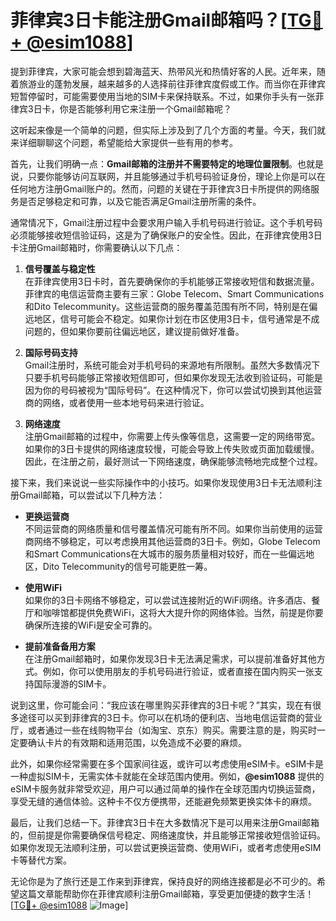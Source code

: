 # 菲律宾3日卡能注册Gmail邮箱吗？[[TG💪+ @esim1088](https://t.me/s/esim1088)]

提到菲律宾，大家可能会想到碧海蓝天、热带风光和热情好客的人民。近年来，随着旅游业的蓬勃发展，越来越多的人选择前往菲律宾度假或工作。而当你在菲律宾短暂停留时，可能需要使用当地的SIM卡来保持联系。不过，如果你手头有一张菲律宾3日卡，你是否能够利用它来注册一个Gmail邮箱呢？

这听起来像是一个简单的问题，但实际上涉及到了几个方面的考量。今天，我们就来详细聊聊这个问题，希望能给大家提供一些有用的参考。

首先，让我们明确一点：**Gmail邮箱的注册并不需要特定的地理位置限制**。也就是说，只要你能够访问互联网，并且能够通过手机号码验证身份，理论上你是可以在任何地方注册Gmail账户的。然而，问题的关键在于菲律宾3日卡所提供的网络服务是否足够稳定和可靠，以及它能否满足Gmail注册所需的条件。

通常情况下，Gmail注册过程中会要求用户输入手机号码进行验证。这个手机号码必须能够接收短信验证码，这是为了确保账户的安全性。因此，在菲律宾使用3日卡注册Gmail邮箱时，你需要确认以下几点：

1. **信号覆盖与稳定性**  
   在菲律宾使用3日卡时，首先要确保你的手机能够正常接收短信和数据流量。菲律宾的电信运营商主要有三家：Globe Telecom、Smart Communications和Dito Telecommunity。这些运营商的服务覆盖范围有所不同，特别是在偏远地区，信号可能会不稳定。如果你计划在市区使用3日卡，信号通常是不成问题的，但如果你要前往偏远地区，建议提前做好准备。

2. **国际号码支持**  
   Gmail注册时，系统可能会对手机号码的来源地有所限制。虽然大多数情况下只要手机号码能够正常接收短信即可，但如果你发现无法收到验证码，可能是因为你的号码被视为“国际号码”。在这种情况下，你可以尝试切换到其他运营商的网络，或者使用一些本地号码来进行验证。

3. **网络速度**  
   注册Gmail邮箱的过程中，你需要上传头像等信息，这需要一定的网络带宽。如果你的3日卡提供的网络速度较慢，可能会导致上传失败或页面加载缓慢。因此，在注册之前，最好测试一下网络速度，确保能够流畅地完成整个过程。

接下来，我们来说说一些实际操作中的小技巧。如果你发现使用3日卡无法顺利注册Gmail邮箱，可以尝试以下几种方法：

- **更换运营商**  
  不同运营商的网络质量和信号覆盖情况可能有所不同。如果你当前使用的运营商网络不够稳定，可以考虑换用其他运营商的3日卡。例如，Globe Telecom和Smart Communications在大城市的服务质量相对较好，而在一些偏远地区，Dito Telecommunity的信号可能更胜一筹。

- **使用WiFi**  
  如果你的3日卡网络不够稳定，可以尝试连接附近的WiFi网络。许多酒店、餐厅和咖啡馆都提供免费WiFi，这将大大提升你的网络体验。当然，前提是你要确保所连接的WiFi是安全可靠的。

- **提前准备备用方案**  
  在注册Gmail邮箱时，如果你发现3日卡无法满足需求，可以提前准备好其他方式。例如，你可以使用朋友的手机号码进行验证，或者直接在国内购买一张支持国际漫游的SIM卡。

说到这里，你可能会问：“我应该在哪里购买菲律宾的3日卡呢？”其实，现在有很多途径可以买到菲律宾的3日卡。你可以在机场的便利店、当地电信运营商的营业厅，或者通过一些在线购物平台（如淘宝、京东）购买。需要注意的是，购买时一定要确认卡片的有效期和适用范围，以免造成不必要的麻烦。

此外，如果你经常需要在多个国家间往返，或许可以考虑使用eSIM卡。eSIM卡是一种虚拟SIM卡，无需实体卡就能在全球范围内使用。例如，**@esim1088** 提供的eSIM卡服务就非常受欢迎，用户可以通过简单的操作在全球范围内切换运营商，享受无缝的通信体验。这种卡不仅方便携带，还能避免频繁更换实体卡的麻烦。

最后，让我们总结一下。菲律宾3日卡在大多数情况下是可以用来注册Gmail邮箱的，但前提是你需要确保信号稳定、网络速度快，并且能够正常接收短信验证码。如果你发现无法顺利注册，可以尝试更换运营商、使用WiFi，或者考虑使用eSIM卡等替代方案。

无论你是为了旅行还是工作来到菲律宾，保持良好的网络连接都是必不可少的。希望这篇文章能帮助你在菲律宾顺利注册Gmail邮箱，享受更加便捷的数字生活！[[TG💪+ @esim1088](https://t.me/s/esim1088) ![Image](https://i.postimg.cc/4NQfJmqS/Snipaste-2025-05-13-00-14-12.png)]